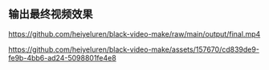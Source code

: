 ## 输出最终视频效果


https://github.com/heiyeluren/black-video-make/raw/main/output/final.mp4


https://github.com/heiyeluren/black-video-make/assets/157670/cd839de9-fe9b-4bb6-ad24-5098801fe4e8

